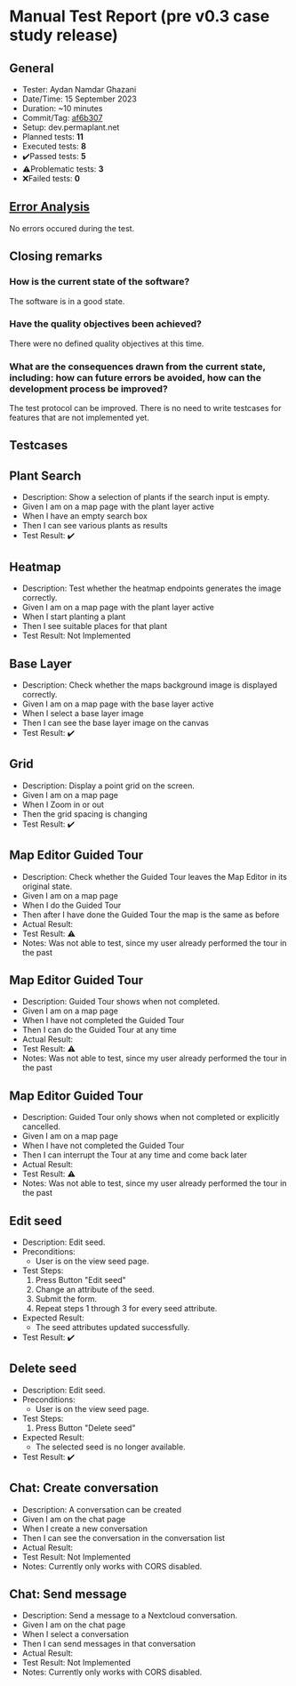 # Manual Test Report (pre v0.3 case study release)

## General

- Tester: Aydan Namdar Ghazani
- Date/Time: 15 September 2023
- Duration: ~10 minutes
- Commit/Tag: [af6b307](https://github.com/ElektraInitiative/PermaplanT/tree/604c8e73ab1209a3e0f62f0e6b3b5672bf8d9f11)
- Setup: dev.permaplant.net
- Planned tests: **11**
- Executed tests: **8**
- ✔️Passed tests: **5**
- ⚠️Problematic tests: **3**
- ❌Failed tests: **0**

## [Error Analysis](../README.md#report-header)

No errors occured during the test.

## Closing remarks

### How is the current state of the software?

The software is in a good state.

### Have the quality objectives been achieved?

There were no defined quality objectives at this time.

### What are the consequences drawn from the current state, including: how can future errors be avoided, how can the development process be improved?

The test protocol can be improved. There is no need to write testcases for features that are not implemented yet.

## Testcases

## Plant Search

- Description: Show a selection of plants if the search input is empty.
- Given I am on a map page with the plant layer active
- When I have an empty search box
- Then I can see various plants as results
- Test Result: ✔️

## Heatmap

- Description: Test whether the heatmap endpoints generates the image correctly.
- Given I am on a map page with the plant layer active
- When I start planting a plant
- Then I see suitable places for that plant
- Test Result: Not Implemented

## Base Layer

- Description: Check whether the maps background image is displayed correctly.
- Given I am on a map page with the base layer active
- When I select a base layer image
- Then I can see the base layer image on the canvas
- Test Result: ✔️

## Grid

- Description: Display a point grid on the screen.
- Given I am on a map page
- When I Zoom in or out
- Then the grid spacing is changing
- Test Result: ✔️

## Map Editor Guided Tour

- Description: Check whether the Guided Tour leaves the Map Editor in its original state.
- Given I am on a map page
- When I do the Guided Tour
- Then after I have done the Guided Tour the map is the same as before
- Actual Result:
- Test Result: ⚠️
- Notes: Was not able to test, since my user already performed the tour in the past

## Map Editor Guided Tour

- Description: Guided Tour shows when not completed.
- Given I am on a map page
- When I have not completed the Guided Tour
- Then I can do the Guided Tour at any time
- Actual Result:
- Test Result: ⚠️
- Notes: Was not able to test, since my user already performed the tour in the past

## Map Editor Guided Tour

- Description: Guided Tour only shows when not completed or explicitly cancelled.
- Given I am on a map page
- When I have not completed the Guided Tour
- Then I can interrupt the Tour at any time and come back later
- Actual Result:
- Test Result: ⚠️
- Notes: Was not able to test, since my user already performed the tour in the past

## Edit seed

- Description: Edit seed.
- Preconditions:
  - User is on the view seed page.
- Test Steps:
  1. Press Button "Edit seed"
  2. Change an attribute of the seed.
  3. Submit the form.
  4. Repeat steps 1 through 3 for every seed attribute.
- Expected Result:
  - The seed attributes updated successfully.
- Test Result: ✔️

## Delete seed

- Description: Edit seed.
- Preconditions:
  - User is on the view seed page.
- Test Steps:
  1. Press Button "Delete seed"
- Expected Result:
  - The selected seed is no longer available.
- Test Result: ✔️

## Chat: Create conversation

- Description: A conversation can be created
- Given I am on the chat page
- When I create a new conversation
- Then I can see the conversation in the conversation list
- Actual Result:
- Test Result: Not Implemented
- Notes: Currently only works with CORS disabled.

## Chat: Send message

- Description: Send a message to a Nextcloud conversation.
- Given I am on the chat page
- When I select a conversation
- Then I can send messages in that conversation
- Actual Result:
- Test Result: Not Implemented
- Notes: Currently only works with CORS disabled.
